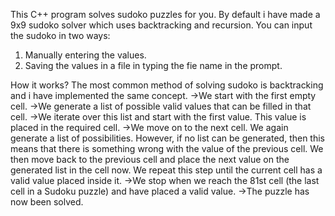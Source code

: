This C++ program solves sudoko puzzles for you. By default i have made a 9x9 sudoko solver which uses backtracking and recursion.
You can input the sudoko in two ways:
 1. Manually entering the values.
 2. Saving the values in a file in typing the fie name in the prompt.
 
How it works?
The most common method of solving sudoko is backtracking and i have implemented the same concept.
 ->We start with the first empty cell.
 ->We generate a list of possible valid values that can be filled in that cell.
 ->We iterate over this list and start with the first value. This value is placed in the required cell.
 ->We move on to the next cell. We again generate a list of possibilities. However, if no list can be generated, then this means that        there is something wrong with the value of the previous cell. We then move back to the previous cell and place the next value on the      generated list in the cell now. We repeat this step until the current cell has a valid value placed inside it.
 ->We stop when we reach the 81st cell (the last cell in a Sudoku puzzle) and have placed a valid value.
 ->The puzzle has now been solved.
 

